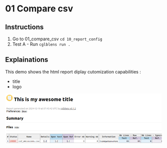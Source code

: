 # 01 Compare csv

## Instructions

1. Go to 01_compare_csv `cd 10_report_config`
2. Test A - Run `cglblens run .`

## Explainations

This demo shows the html report diplay cutomization capabilities :

- title
- logo



![](results_html_report.png)


